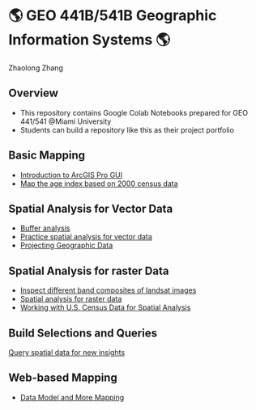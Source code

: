 # :earth_americas: GEO 441B/541B Geographic Information Systems :earth_americas:

Zhaolong Zhang

## Overview
- This repository contains Google Colab Notebooks prepared for GEO 441/541 @Miami University
- Students can build a repository like this as their project portfolio

## Basic Mapping

- [Introduction to ArcGIS Pro GUI](https://github.com/Yibandege/gis-project-portfolio-geo441-541b/blob/main/basic-mapping/first-arcgis-mapping.ipynb)
- [Map the age index based on 2000 census data](https://github.com/Yibandege/gis-project-portfolio-geo441-541b/blob/main/Build%20Selections%20and%20Queries/%E2%80%9Cweek_05_assignment_template_ipynb%E2%80%9D%E7%9A%84%E5%89%AF%E6%9C%AC.ipynb)

## Spatial Analysis for Vector Data

- [Buffer analysis](https://github.com/Yibandege/gis-project-portfolio-geo441-541b/blob/main/basic-mapping/%E2%80%9CGEO441b_in_class_exercise_lat_lon_calc_ipynb%E2%80%9D%E7%9A%84%E5%89%AF%E6%9C%AC.ipynb)
- [Practice spatial analysis for vector data](https://github.com/Yibandege/gis-project-portfolio-geo441-541b/blob/main/spatial-analysis-vector-data/mapping-cholera-outbreaks-pumps-london.ipynb%E2%80%9D%E7%9A%84%E5%89%AF%E6%9C%AC.ipynb)
- [Projecting Geographic Data](https://github.com/Yibandege/gis-project-portfolio-geo441-541b/blob/main/spatial-analysis-vector-data/%E2%80%9Cweek_03_assignment_template_ipynb%E2%80%9D%E7%9A%84%E5%89%AF%E6%9C%AC.ipynb)
  

## Spatial Analysis for raster Data

- [Inspect different band composites of landsat images](https://github.com/Yibandege/gis-project-portfolio-geo441-541b/blob/main/spatial-analysis-vector-data/mapping-cholera-outbreaks-pumps-london.ipynb%E2%80%9D%E7%9A%84%E5%89%AF%E6%9C%AC.ipynb)
- [Spatial analysis for raster data](https://github.com/Yibandege/gis-project-portfolio-geo441-541b/blob/main/spatial-analysis-raster-data/%E2%80%9Cweek_09_assignment_template_ipynb%E2%80%9D%E7%9A%84%E5%89%AF%E6%9C%AC.ipynb)
- [Working with U.S. Census Data for Spatial Analysis](https://github.com/Yibandege/gis-project-portfolio-geo441-541b/blob/main/spatial-analysis-raster-data/Copy_of_week_12_assignment_template.ipynb)
## Build Selections and Queries

[Query spatial data for new insights](https://github.com/Yibandege/gis-project-portfolio-geo441-541b/blob/main/Build%20Selections%20and%20Queries/%E2%80%9Cweek_05_assignment_template_ipynb%E2%80%9D%E7%9A%84%E5%89%AF%E6%9C%AC.ipynb)



## Web-based Mapping
- [Data Model and More Mapping](https://github.com/Yibandege/gis-project-portfolio-geo441-541b/blob/main/Web-based%20Mapping/%E2%80%9Cweek_02_assignment_template_ipynb%E2%80%9D%E7%9A%84%E5%89%AF%E6%9C%AC.ipynb)
